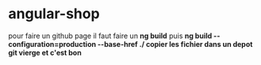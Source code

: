 <h1>angular-shop</h1> 
pour faire un github page il faut faire un 
<strong> ng build</strong>
   puis
<strong>ng build --configuration=production --base-href ./
copier les fichier dans un depot git vierge et c'est bon
</strong> 
